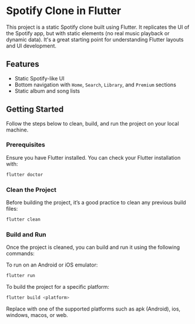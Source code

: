 # Spotify Clone in Flutter

This project is a static Spotify clone built using Flutter. It replicates the UI of the Spotify app, but with static elements (no real music playback or dynamic data). It's a great starting point for understanding Flutter layouts and UI development.

## Features

- Static Spotify-like UI
- Bottom navigation with `Home`, `Search`, `Library`, and `Premium` sections
- Static album and song lists

## Getting Started

Follow the steps below to clean, build, and run the project on your local machine.

### Prerequisites

Ensure you have Flutter installed. You can check your Flutter installation with:

```bash
flutter doctor
```

### Clean the Project

Before building the project, it’s a good practice to clean any previous build files:

```bash
flutter clean
```

### Build and Run

Once the project is cleaned, you can build and run it using the following commands:

To run on an Android or iOS emulator:

```bash
flutter run
```

To build the project for a specific platform:

```bash
flutter build <platform>
```

Replace <platform> with one of the supported platforms such as apk (Android), ios, windows, macos, or web.